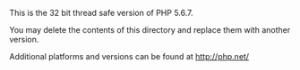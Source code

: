 This is the 32 bit thread safe version of PHP 5.6.7.

You may delete the contents of this directory and replace them with another version.

Additional platforms and versions can be found at http://php.net/
